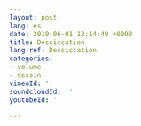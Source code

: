 ```yaml
---
layout: post
lang: es
date: 2019-06-01 12:14:49 +0000
title: Dessiccation
lang-ref: Dessiccation
categories:
- volume
- dessin
vimeoId: ''
soundcloudId: ''
youtubeId: ''

---
```

